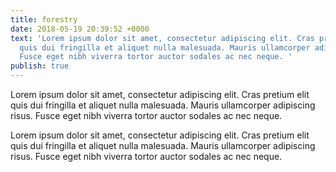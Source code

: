 ```yaml
---
title: forestry
date: 2018-05-19 20:39:52 +0000
text: 'Lorem ipsum dolor sit amet, consectetur adipiscing elit. Cras pretium elit
  quis dui fringilla et aliquet nulla malesuada. Mauris ullamcorper adipiscing risus.
  Fusce eget nibh viverra tortor auctor sodales ac nec neque. '
publish: true
---
```

Lorem ipsum dolor sit amet, consectetur adipiscing elit. Cras pretium elit quis dui fringilla et aliquet nulla malesuada. Mauris ullamcorper adipiscing risus. Fusce eget nibh viverra tortor auctor sodales ac nec neque.

Lorem ipsum dolor sit amet, consectetur adipiscing elit. Cras pretium elit quis dui fringilla et aliquet nulla malesuada. Mauris ullamcorper adipiscing risus. Fusce eget nibh viverra tortor auctor sodales ac nec neque.